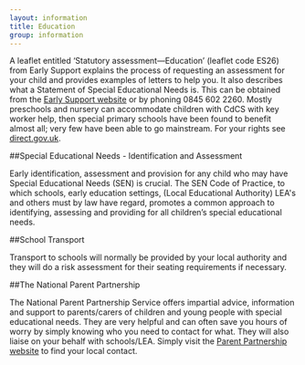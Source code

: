 ```yaml
---
layout: information
title: Education
group: information
---
```


A leaflet entitled ‘Statutory assessment—Education’ (leaflet code ES26) from Early Support explains the process of requesting an assessment for your child and provides examples of letters to help you. It also describes what a Statement of Special Educational Needs is. This can be obtained from the [Early Support website](http://www.earlysupport.org.uk) or by phoning 0845 602 2260.
Mostly preschools and nursery can accommodate children with CdCS with key worker help, then special primary schools have been found to benefit almost all; very few have been able to go mainstream. For your rights see [direct.gov.uk](http://www.direct.gov.uk/en/DisabledPeople/index.htm).

##Special Educational Needs - Identification and Assessment

Early identification, assessment and provision for any child who may have Special Educational Needs (SEN) is crucial. The SEN Code of Practice, to which schools, early education settings, (Local Educational Authority) LEA's and others must by law have regard, promotes a common approach to identifying, assessing and providing for all children’s special educational needs.

##School Transport

Transport to schools will normally be provided by your local authority and they will do a risk assessment for their seating requirements if necessary.

##The National Parent Partnership

The National Parent Partnership Service offers impartial advice, information and support to parents/carers of children and young people with special educational needs. They are very helpful and can often save you hours of worry by simply knowing who you need to contact for what. They will also liaise on your behalf with schools/LEA. Simply visit the [Parent Partnership website](http://www.parentpartnership.org.uk) to find your local contact.